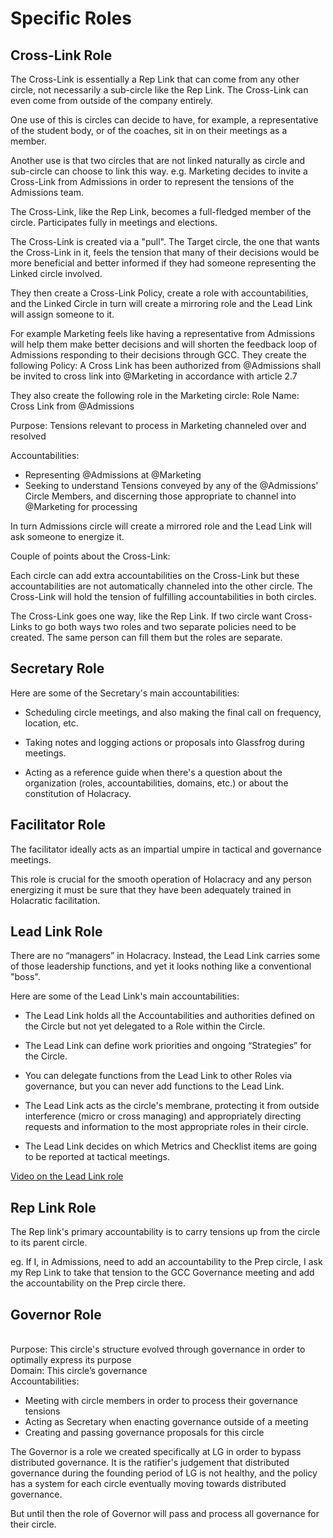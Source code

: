 # Specific Roles

## Cross-Link Role
The Cross-Link is essentially a Rep Link that can come from any other circle, not necessarily a sub-circle like the Rep Link.  The Cross-Link can even come from outside of the company entirely.

One use of this is circles can decide to have, for example, a representative of the student body, or of the coaches, sit in on their meetings as a member.

Another use is that two circles that are not linked naturally as circle and sub-circle can choose to link this way.  e.g. Marketing decides to invite a Cross-Link from Admissions in order to represent the tensions of the Admissions team.

The Cross-Link, like the Rep Link, becomes a full-fledged member of the circle.  Participates fully in meetings and elections.

The Cross-Link is created via a "pull".  The Target circle, the one that wants the Cross-Link in it, feels the tension that many of their decisions would be more beneficial and better informed if they had someone representing the Linked circle involved.

They then create a Cross-Link Policy, create a role with accountabilities, and the Linked Circle in turn will create a mirroring role and the Lead Link will assign someone to it.

For example Marketing feels like having a representative from Admissions will help them make better decisions and will shorten the feedback loop of Admissions responding to their decisions through GCC.  They create the following Policy:
A Cross Link has been authorized from @Admissions shall be invited to cross link into @Marketing in accordance with article 2.7

They also create the following role in the Marketing circle:
Role Name: Cross Link from @Admissions

Purpose:
Tensions relevant to process in Marketing channeled over and resolved

Accountabilities:
- Representing @Admissions at @Marketing
- Seeking to understand Tensions conveyed by any of the @Admissions' Circle Members, and discerning those appropriate to channel into @Marketing for processing

In turn Admissions circle will create a mirrored role and the Lead Link will ask someone to energize it.

Couple of points about the Cross-Link:

Each circle can add extra accountabilities on the Cross-Link but these accountabilities are not automatically channeled into the other circle. The Cross-Link will hold the tension of fulfilling accountabilities in both circles.

The Cross-Link goes one way, like the Rep Link.  If two circle want Cross-Links to go both ways two roles and two separate policies need to be created.  The same person can fill them but the roles are separate.


## Secretary Role

Here are some of the Secretary's main accountabilities:

- Scheduling circle meetings, and also making the final call on frequency, location, etc.

- Taking notes and logging actions or proposals into Glassfrog during meetings.

- Acting as a reference guide when there's a question about the organization (roles, accountabilities, domains, etc.) or about the constitution of Holacracy.

## Facilitator Role
The facilitator ideally acts as an impartial umpire in tactical and governance meetings.

This role is crucial for the smooth operation of Holacracy and any person energizing it must be sure that they have been adequately trained in Holacratic facilitation.

## Lead Link Role
There are no “managers” in Holacracy. Instead, the Lead Link carries some of those leadership functions, and yet it looks nothing like a conventional "boss".

Here are some of the Lead Link's main accountabilities:

- The Lead Link holds all the Accountabilities and authorities defined on the Circle but not yet delegated to a Role within the Circle.

- The Lead Link can define work priorities and ongoing “Strategies” for the Circle.

- You can delegate functions from the Lead Link to other Roles via governance, but you can never add functions to the Lead Link.

- The Lead Link acts as the circle's membrane, protecting it from outside interference (micro or cross managing) and appropriately directing requests and information to the most appropriate roles in their circle.

- The Lead Link decides on which Metrics and Checklist items are going to be reported at tactical meetings.

[Video on the Lead Link role](http://holacracy.org/resources/the-lead-link-role-in-holacracy)

## Rep Link Role
The Rep link's primary accountability is to carry tensions up from the circle to its parent circle.

eg. If I, in Admissions, need to add an accountability to the Prep circle, I ask my Rep Link to take that tension to the GCC Governance meeting and add the accountability on the Prep circle there.

## Governor Role
<br>Purpose:  This circle's structure evolved through governance in order to optimally express its purpose
<br>Domain: This circle’s governance
<br>Accountabilities:
- Meeting with circle members in order to process their governance tensions
- Acting as Secretary when enacting governance outside of a meeting
- Creating and passing governance proposals for this circle

The Governor is a role we created specifically at LG in order to bypass distributed governance.  It is the ratifier's judgement that distributed governance during the founding period of LG is not healthy, and the policy has a system for each circle eventually moving towards distributed governance.  

But until then the role of Governor will pass and process all governance for their circle.
